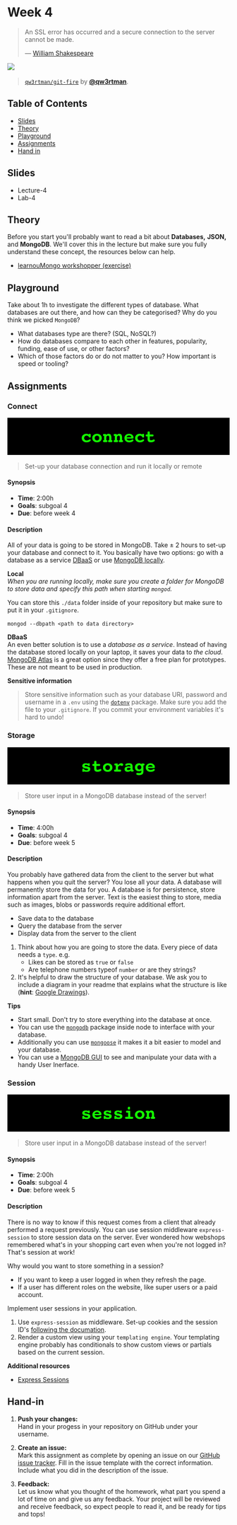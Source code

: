 # Week 4

> An SSL error has occurred and a secure connection to the server
> cannot be made.
>
> — [William Shakespeare][quote-author]


[![][inspiration-cover]][inspiration-link]

> [`qw3rtman/git-fire`][inspiration-link] by
> [**@qw3rtman**][inspiration-author].

## Table of Contents

*  [Slides](#slides)
*  [Theory](#theory)
*  [Playground](#playground)
*  [Assignments](#assignments)
*  [Hand in](#hand-in)

## Slides
* Lecture-4
* Lab-4

## Theory

Before you start you'll probably want to read a bit about **Databases,** **JSON,** and **MongoDB**. We'll cover this in the lecture but make sure you fully understand these concept, the resources below can help.

*  [learnouMongo workshopper (exercise)](https://github.com/evanlucas/learnyoumongo)

## Playground
Take about 1h to investigate the different types of database. What databases are out there, and how can they be categorised? Why do you think we picked `MongoDB`?

* What databases type are there? (SQL, NoSQL?)
* How do databases compare to each other in features, popularity, funding, ease of use, or other factors?
* Which of those factors do or do not matter to you? How important is speed or tooling?


## Assignments

### Connect

![Connect banner](/assets/banners/connect.jpg)
> Set-up your database connection and run it locally or remote

#### Synopsis

*  **Time**: 2:00h
*  **Goals**: subgoal 4
*  **Due**: before week 4

#### Description
All of your data is going to be stored in MongoDB. Take ± 2 hours to set-up your database and connect to it. You basically have two options: go with a database as a service [DBaaS](https://www.mongodb.com/cloud/atlas) or use [MongoDB locally](https://docs.mongodb.com/manual/tutorial/install-mongodb-on-os-x/).

**Local**  
_When you are running locally, make sure you create a folder for MongoDB to store data and specify this path when starting `mongod`._

You can store this `./data` folder inside of your repository but make sure to put it in your `.gitignore`.

```
mongod --dbpath <path to data directory>
```

**DBaaS**  
An even better solution is to use a _database as a service_. Instead of having the database stored locally on your laptop, it saves your data to _the cloud_. [MongoDB Atlas](https://www.mongodb.com/cloud/atlas) is a great option since they offer a free plan for prototypes. These are not meant to be used in production.

**Sensitive information**  
> Store sensitive information such as your database URI, password and username in a `.env` using the [`dotenv`](https://www.npmjs.com/package/dotenv) package. Make sure you add the file to your `.gitignore`. If you commit your environment variables it's hard to undo!

### Storage

![Storage banner](/assets/banners/storage.jpg)
> Store user input in a MongoDB database instead of the server!

#### Synopsis

*  **Time**: 4:00h
*  **Goals**: subgoal 4
*  **Due**: before week 5

#### Description
You probably have gathered data from the client to the server but what happens when you quit the server? You lose all your data. A database will permanently store the data for you. A database is for persistence, store information apart from the server. Text is the easiest thing to store, media such as images, blobs or passwords require additional effort.

- Save data to the database
- Query the database from the server
- Display data from the server to the client

1. Think about how you are going to store the data. Every piece of data needs a `type`. e.g.
   * Likes can be stored as `true` or `false`
   * Are telephone numbers typeof `number` or are they strings?
2. It's helpful to draw the structure of your database. We ask you to include a diagram in your readme that explains what the structure is like (**hint**: [Google Drawings][drawings]).


**Tips**  
* Start small. Don't try to store everything into the database at once.
* You can use the [`mongodb`](https://www.npmjs.com/package/mongodb) package inside node to interface with your database.
* Additionally you can use [`mongoose`](https://www.npmjs.com/package/mongoose) it makes it a bit easier to model and your database.
* You can use a [MongoDB GUI](https://www.mongodb.com/products/compass) to see and manipulate your data with a handy User Inerface.


### Session
![Session banner](/assets/banners/session.jpg)
> Store user input in a MongoDB database instead of the server!

#### Synopsis
*  **Time**: 2:00h
*  **Goals**: subgoal 4
*  **Due**: before week 5

#### Description
There is no way to know if this request comes from a client that already performed a request previously. You can use session middleware `express-session` to store session data on the server. Ever wondered how webshops remembered what's in your shopping cart even when you're not logged in? That's session at work!

Why would you want to store something in a session? 

* If you want to keep a user logged in when they refresh the page.
* If a user has different roles on the website, like super users or a paid account.

Implement user sessions in your application.

1. Use `express-session` as middleware. Set-up cookies and the session ID's [following the documation][session].
2. Render a custom view using your `templating engine`. Your templating engine probably has conditionals to show custom views or partials based on the current session.

**Additional resources**  
* [Express Sessions](https://flaviocopes.com/express-sessions/)

## Hand-in

1. **Push your changes:**  
Hand in your progess in your repository on GitHub under your username.

1. **Create an issue:**  
Mark this assignment as complete by opening an issue on our [GitHub issue tracker][issues]. Fill in the issue template with the correct information. Include what you did in the description of the issue.

1. **Feedback:**  
Let us know what you thought of the homework, what part you spend a lot of time on and give us any feedback. Your project will be reviewed and receive feedback, so expect people to read it, and be ready for tips and tops!

[quote-author]: https://twitter.com/shatterfront/status/816065700577972224
[inspiration-cover]: assets/images/git-fire.jpg
[inspiration-link]: https://github.com/qw3rtman/git-fire
[inspiration-author]: https://github.com/qw3rtman

[pug]: https://pugjs.org/api/getting-started.html
[ejs]: https://ejs.co/
[handlebars]: https://handlebarsjs.com/
[guide]: https://expressjs.com/en/guide/routing.html
[workshopper]: https://github.com/azat-co/expressworks
[query]: https://www.youtube.com/watch?v=zDovsTG2a7g
[template]: https://expressjs.com/en/guide/using-template-engines.html
[issues]: https://github.com/cmda-bt/be-course-18-19/issues/new/choose

[body]: https://www.npmjs.com/package/body-parser
[multer]: https://www.npmjs.com/package/multer#readme
[drawings]: https://docs.google.com/drawings
[session]: https://github.com/expressjs/session
